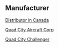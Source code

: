 ## Manufacturer

[Distributor in Canada](https://www.challenger.ca/index.html)

[Quad City Aircraft Corp](http://www.qcaircraft.com/index.php)

[Quad City Challenger](https://en.wikipedia.org/wiki/Quad_City_Challenger)
